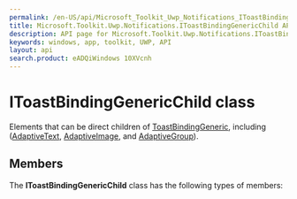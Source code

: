 ```yaml
---
permalink: /en-US/api/Microsoft_Toolkit_Uwp_Notifications_IToastBindingGenericChild.htm
title: Microsoft.Toolkit.Uwp.Notifications.IToastBindingGenericChild API 
description: API page for Microsoft.Toolkit.Uwp.Notifications.IToastBindingGenericChild
keywords: windows, app, toolkit, UWP, API
layout: api
search.product: eADQiWindows 10XVcnh
---
```



# IToastBindingGenericChild class

Elements that can be direct children of [ToastBindingGeneric](Microsoft_Toolkit_Uwp_Notifications_ToastBindingGeneric.htm), including ([AdaptiveText](Microsoft_Toolkit_Uwp_Notifications_AdaptiveText.htm), [AdaptiveImage](Microsoft_Toolkit_Uwp_Notifications_AdaptiveImage.htm), and [AdaptiveGroup](Microsoft_Toolkit_Uwp_Notifications_AdaptiveGroup.htm)).

## Members

The **IToastBindingGenericChild** class has the following types of members:

